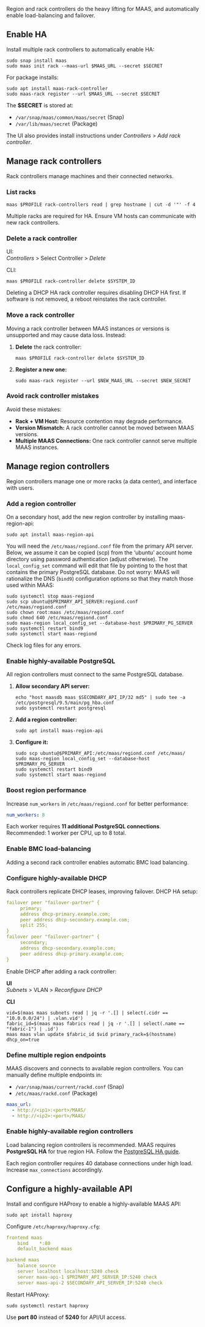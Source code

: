 Region and rack controllers do the heavy lifting for MAAS, and automatically enable load-balancing and failover.

## Enable HA  

Install multiple rack controllers to automatically enable HA:

```shell
sudo snap install maas
sudo maas init rack --maas-url $MAAS_URL --secret $SECRET
```

For package installs:  

```shell
sudo apt install maas-rack-controller
sudo maas-rack register --url $MAAS_URL --secret $SECRET
```

The **$SECRET** is stored at:  
- `/var/snap/maas/common/maas/secret` (Snap)  
- `/var/lib/maas/secret` (Package)  

The UI also provides install instructions under *Controllers* > *Add rack controller*.  

## Manage rack controllers

Rack controllers manage machines and their connected networks.

### List racks  

```shell
maas $PROFILE rack-controllers read | grep hostname | cut -d '"' -f 4
```

Multiple racks are required for HA. Ensure VM hosts can communicate with new rack controllers.  

### Delete a rack controller  

UI:  
*Controllers* > Select Controller > *Delete*  

CLI:  

```shell
maas $PROFILE rack-controller delete $SYSTEM_ID
```

Deleting a DHCP HA rack controller requires disabling DHCP HA first. If software is not removed, a reboot reinstates the rack controller.  

### Move a rack controller  

Moving a rack controller between MAAS instances or versions is unsupported and may cause data loss. Instead:  

1. **Delete** the rack controller:  

   ```shell
   maas $PROFILE rack-controller delete $SYSTEM_ID
   ```

2. **Register a new one:**  

   ```shell
   sudo maas-rack register --url $NEW_MAAS_URL --secret $NEW_SECRET
   ```

### Avoid rack controller mistakes

Avoid these mistakes:  

- **Rack + VM Host:** Resource contention may degrade performance.  
- **Version Mismatch:** A rack controller cannot be moved between MAAS versions.  
- **Multiple MAAS Connections:** One rack controller cannot serve multiple MAAS instances.  

## Manage region controllers  

Region controllers manage one or more racks (a data center), and interface with users.

### Add a region controller

On a secondary host, add the new region controller by installing maas-region-api:

```nohighlight
sudo apt install maas-region-api
```

You will need the ```/etc/maas/regiond.conf``` file from the primary API server. Below, we assume it can be copied (scp) from the ‘ubuntu’ account home directory using password authentication (adjust otherwise). The ```local_config_set``` command will edit that file by pointing to the host that contains the primary PostgreSQL database. Do not worry: MAAS will rationalize the DNS (```bind9```) configuration options so that they match those used within MAAS:

```nohighlight
sudo systemctl stop maas-regiond
sudo scp ubuntu@$PRIMARY_API_SERVER:regiond.conf /etc/maas/regiond.conf
sudo chown root:maas /etc/maas/regiond.conf
sudo chmod 640 /etc/maas/regiond.conf
sudo maas-region local_config_set --database-host $PRIMARY_PG_SERVER
sudo systemctl restart bind9
sudo systemctl start maas-regiond
```
Check log files for any errors.

### Enable highly-available PostgreSQL  

All region controllers must connect to the same PostgreSQL database.  

1. **Allow secondary API server:**  

   ```shell
   echo "host maasdb maas $SECONDARY_API_IP/32 md5" | sudo tee -a /etc/postgresql/9.5/main/pg_hba.conf
   sudo systemctl restart postgresql
   ```

2. **Add a region controller:**  

   ```shell
   sudo apt install maas-region-api
   ```

3. **Configure it:**  

   ```shell
   sudo scp ubuntu@$PRIMARY_API:/etc/maas/regiond.conf /etc/maas/
   sudo maas-region local_config_set --database-host $PRIMARY_PG_SERVER
   sudo systemctl restart bind9
   sudo systemctl start maas-regiond
   ```

### Boost region performance  

Increase `num_workers` in `/etc/maas/regiond.conf` for better performance:  

```yaml
num_workers: 8
```

Each worker requires **11 additional PostgreSQL connections**. Recommended: 1 worker per CPU, up to 8 total.  

### Enable BMC load-balancing

Adding a second rack controller enables automatic BMC load balancing.  

### Configure highly-available DHCP

Rack controllers replicate DHCP leases, improving failover. DHCP HA setup:  

```yaml
failover peer "failover-partner" {
     primary;
     address dhcp-primary.example.com;
     peer address dhcp-secondary.example.com;
     split 255;
}
failover peer "failover-partner" {
     secondary;
     address dhcp-secondary.example.com;
     peer address dhcp-primary.example.com;
}
```

Enable DHCP after adding a rack controller:  

**UI**  
*Subnets* > VLAN > *Reconfigure DHCP*  

**CLI**  
```shell
vid=$(maas maas subnets read | jq -r '.[] | select(.cidr == "10.0.0.0/24") | .vlan.vid')
fabric_id=$(maas maas fabrics read | jq -r '.[] | select(.name == "fabric-1") | .id')
maas maas vlan update $fabric_id $vid primary_rack=$(hostname) dhcp_on=true
```

### Define multiple region endpoints  

MAAS discovers and connects to available region controllers. You can manually define multiple endpoints in:  

- `/var/snap/maas/current/rackd.conf` (Snap)  
- `/etc/maas/rackd.conf` (Package)  

```yaml
maas_url:
  - http://<ip1>:<port>/MAAS/
  - http://<ip2>:<port>/MAAS/
```

### Enable highly-available region controllers  

Load balancing region controllers is recommended.  MAAS requires **PostgreSQL HA** for true region HA. Follow the [PostgreSQL HA guide](https://www.postgresql.org/docs/9.5/static/high-availability.html).  

Each region controller requires 40 database connections under high load. Increase `max_connections` accordingly.  

## Configure a highly-available API  

Install and configure HAProxy to enable a highly-available MAAS API:

```shell
sudo apt install haproxy
```

Configure `/etc/haproxy/haproxy.cfg`:  

```yaml
frontend maas
    bind    *:80
    default_backend maas

backend maas
    balance source
    server localhost localhost:5240 check
    server maas-api-1 $PRIMARY_API_SERVER_IP:5240 check
    server maas-api-2 $SECONDARY_API_SERVER_IP:5240 check
```

Restart HAProxy:  

```shell
sudo systemctl restart haproxy
```

Use **port 80** instead of **5240** for API/UI access.


